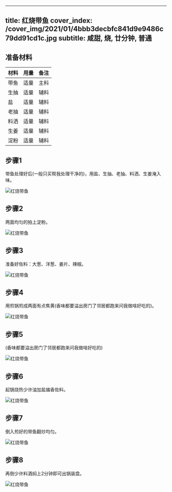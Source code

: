 
---
title: 红烧带鱼
cover_index: /cover_img/2021/01/4bbb3decbfc841d9e9486c79dd91cd1c.jpg
subtitle: 咸甜, 烧, 廿分钟, 普通
---

## 准备材料

| 材料     | 用量 | 备注|
| ------- | ----- | --- |
| 带鱼 | 适量| 主料 |
| 生抽 | 适量| 辅料 |
| 盐 | 适量| 辅料 |
| 老抽 | 适量| 辅料 |
| 料洒 | 适量| 辅料 |
| 生姜 | 适量| 辅料 |
| 淀粉 | 适量| 辅料 |

## 步骤1

带鱼处理好后(一般只买帮我处理干净的)，用盐、生抽、老抽、料洒、生姜淹入味。

![红烧带鱼](https://i8.meishichina.com/attachment/recipe/201010/201010141527000.jpg?x-oss-process=style/p320) 

## 步骤2

两面均匀的拍上淀粉。

![红烧带鱼](https://i8.meishichina.com/attachment/recipe/201010/201010141527125.jpg?x-oss-process=style/p320) 

## 步骤3

准备好佐料：大葱、洋葱、姜片、辣椒。

![红烧带鱼](https://i8.meishichina.com/attachment/recipe/201010/201010141527212.jpg?x-oss-process=style/p320) 

## 步骤4

用煎锅煎成两面有点焦黄(香味都要溢出房门了邻居都跑来问我做啥好吃的)。

![红烧带鱼](https://i8.meishichina.com/attachment/recipe/201010/201010141527308.jpg?x-oss-process=style/p320) 

## 步骤5

(香味都要溢出房门了邻居都跑来问我做啥好吃的)

![红烧带鱼](https://i8.meishichina.com/attachment/recipe/201010/201010141527386.jpg?x-oss-process=style/p320) 

## 步骤6

起锅烧热少许油加盐煸香佐料。

![红烧带鱼](https://i8.meishichina.com/attachment/recipe/201010/201010141528263.jpg?x-oss-process=style/p320) 

## 步骤7

倒入煎好的带鱼翻炒均匀。

![红烧带鱼](https://i8.meishichina.com/attachment/recipe/201010/201010141530451.jpg?x-oss-process=style/p320) 

## 步骤8

再倒少许料酒焖上2分钟即可出锅装盘。

![红烧带鱼](https://i8.meishichina.com/attachment/recipe/201010/201010141530562.jpg?x-oss-process=style/p320) 

